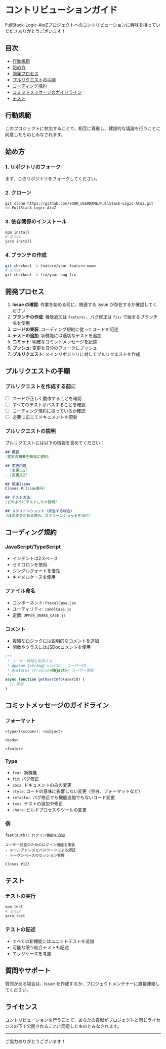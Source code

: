 # コントリビューションガイド

FullStack-Logic-AtoZプロジェクトへのコントリビューションに興味を持っていただきありがとうございます！

## 目次
- [行動規範](#行動規範)
- [始め方](#始め方)
- [開発プロセス](#開発プロセス)
- [プルリクエストの手順](#プルリクエストの手順)
- [コーディング規約](#コーディング規約)
- [コミットメッセージのガイドライン](#コミットメッセージのガイドライン)
- [テスト](#テスト)

## 行動規範

このプロジェクトに参加することで、相互に尊重し、建設的な議論を行うことに同意したものとみなされます。

## 始め方

### 1. リポジトリのフォーク

まず、このリポジトリをフォークしてください。

### 2. クローン

```bash
git clone https://github.com/YOUR_USERNAME/FullStack-Logic-AtoZ.git
cd FullStack-Logic-AtoZ
```

### 3. 依存関係のインストール

```bash
npm install
# または
yarn install
```

### 4. ブランチの作成

```bash
git checkout -b feature/your-feature-name
# または
git checkout -b fix/your-bug-fix
```

## 開発プロセス

1. **Issue の確認**: 作業を始める前に、関連する Issue が存在するか確認してください
2. **ブランチの作成**: 機能追加は `feature/`、バグ修正は `fix/` で始まるブランチ名を使用
3. **コードの実装**: コーディング規約に従ってコードを記述
4. **テストの追加**: 新機能には適切なテストを追加
5. **コミット**: 明確なコミットメッセージを記述
6. **プッシュ**: 変更を自分のフォークにプッシュ
7. **プルリクエスト**: メインリポジトリに対してプルリクエストを作成

## プルリクエストの手順

### プルリクエストを作成する前に

- [ ] コードが正しく動作することを確認
- [ ] すべてのテストがパスすることを確認
- [ ] コーディング規約に従っているか確認
- [ ] 必要に応じてドキュメントを更新

### プルリクエストの説明

プルリクエストには以下の情報を含めてください：

```markdown
## 概要
[変更の概要を簡潔に説明]

## 変更内容
- [変更点1]
- [変更点2]

## 関連Issue
Closes #[Issue番号]

## テスト方法
[どのようにテストしたか説明]

## スクリーンショット（該当する場合）
[UIの変更がある場合、スクリーンショットを添付]
```

## コーディング規約

### JavaScript/TypeScript

- インデントは2スペース
- セミコロンを使用
- シングルクォートを優先
- キャメルケースを使用

### ファイル命名

- コンポーネント: `PascalCase.jsx`
- ユーティリティ: `camelCase.js`
- 定数: `UPPER_SNAKE_CASE.js`

### コメント

- 複雑なロジックには説明的なコメントを追加
- 関数やクラスにはJSDocコメントを使用

```javascript
/**
 * ユーザー情報を取得する
 * @param {string} userId - ユーザーID
 * @returns {Promise<Object>} ユーザー情報
 */
async function getUserInfo(userId) {
  // 実装
}
```

## コミットメッセージのガイドライン

### フォーマット

```
<type>(<scope>): <subject>

<body>

<footer>
```

### Type

- `feat`: 新機能
- `fix`: バグ修正
- `docs`: ドキュメントのみの変更
- `style`: コードの意味に影響しない変更（空白、フォーマットなど）
- `refactor`: バグ修正でも機能追加でもないコード変更
- `test`: テストの追加や修正
- `chore`: ビルドプロセスやツールの変更

### 例

```
feat(auth): ログイン機能を追加

ユーザー認証のためのログイン機能を実装
- メールアドレスとパスワードによる認証
- トークンベースのセッション管理

Closes #123
```

## テスト

### テストの実行

```bash
npm test
# または
yarn test
```

### テストの記述

- すべての新機能にはユニットテストを追加
- 可能な限り統合テストも記述
- エッジケースを考慮

## 質問やサポート

質問がある場合は、Issue を作成するか、プロジェクトメンテナーに直接連絡してください。

## ライセンス

コントリビューションを行うことで、あなたの貢献がプロジェクトと同じライセンスの下で公開されることに同意したものとみなされます。

---

ご協力ありがとうございます！
